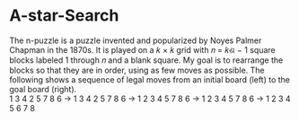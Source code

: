 # A-star-Search

The n-puzzle is a puzzle invented and popularized by Noyes Palmer
Chapman in the 1870s. It is played on a 𝑘 × 𝑘 grid with 𝑛 = 𝑘ଶ − 1 square blocks labeled 1
through 𝑛 and a blank square. My goal is to rearrange the blocks so that they are in order, using
as few moves as possible. The following shows a sequence of legal moves from an initial board (left) to the goal
board (right).  
1 3
4 2 5
7 8 6
→
1 3
4 2 5
7 8 6
→
1 2 3
4 5
7 8 6
→
1 2 3
4 5
7 8 6
→
1 2 3
4 5 6
7 8
